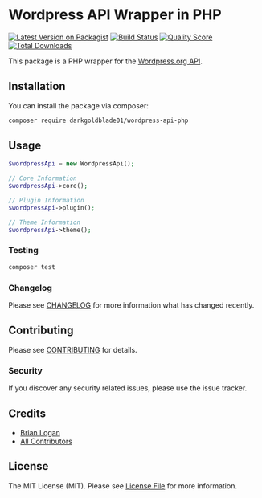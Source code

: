 # Wordpress API Wrapper in PHP

[![Latest Version on Packagist](https://img.shields.io/packagist/v/darkgoldblade01/wordpress-api-php.svg?style=flat-square)](https://packagist.org/packages/darkgoldblade01/wordpress-api-php)
[![Build Status](https://img.shields.io/travis/com/darkgoldblade01/wordpress-api-php/master.svg?style=flat-square)](https://travis-ci.com/darkgoldblade01/wordpress-api-php)
[![Quality Score](https://img.shields.io/scrutinizer/g/darkgoldblade01/wordpress-api-php.svg?style=flat-square)](https://scrutinizer-ci.com/g/darkgoldblade01/wordpress-api-php)
[![Total Downloads](https://img.shields.io/packagist/dt/darkgoldblade01/wordpress-api-php.svg?style=flat-square)](https://packagist.org/packages/darkgoldblade01/wordpress-api-php)

This package is a PHP wrapper for the [Wordpress.org API](https://codex.wordpress.org/WordPress.org_API).

## Installation

You can install the package via composer:

```bash
composer require darkgoldblade01/wordpress-api-php
```

## Usage

``` php
$wordpressApi = new WordpressApi();

// Core Information
$wordpressApi->core();

// Plugin Information
$wordpressApi->plugin();

// Theme Information
$wordpressApi->theme(); 
```

### Testing

``` bash
composer test
```

### Changelog

Please see [CHANGELOG](CHANGELOG.md) for more information what has changed recently.

## Contributing

Please see [CONTRIBUTING](CONTRIBUTING.md) for details.

### Security

If you discover any security related issues, please use the issue tracker.

## Credits

- [Brian Logan](https://github.com/darkgoldblade01)
- [All Contributors](../../contributors)

## License

The MIT License (MIT). Please see [License File](LICENSE.md) for more information.